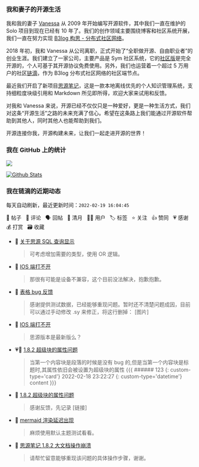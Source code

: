 ### 我和妻子的开源生活

我和我的妻子 [Vanessa](https://github.com/Vanessa219) 从 2009 年开始编写开源软件，其中我们一直在维护的 Solo 项目到现在已经有 10 年了。我们的创作领域主要围绕博客和社区系统开展，我们一直在努力实现 [B3log 构思 - 分布式社区网络](https://ld246.com/article/1546941897596)。

2018 年初，我和 Vanessa 从公司离职，正式开始了“全职做开源、自由职业者”的创业生涯。我们建立了一家公司，主要产品是 Sym 社区系统，它的[社区版](https://github.com/88250/symphony)是完全开源的，个人可基于其开源协议免费使用。另外，我们也运营着一个超过 5 万用户的社区[链滴](https://ld246.com)，作为 B3log 分布式社区网络的社区端节点。

最近我们开启了新项目[思源笔记](https://github.com/siyuan-note/siyuan)，这是一款本地离线优先的个人知识管理系统，支持细粒度块级引用和 Markdown 所见即所得，欢迎大家来试用和反馈。

对我和 Vanessa 来说，开源已经不仅仅只是一种爱好，更是一种生活方式，我们对这条“开源生活”之路的未来充满了信心。希望在这条路上我们能通过开源软件帮助到其他人，同时其他人也能帮助到我们。

开源连接你我，开源构建未来，让我们一起走进开源的世界！

### 我在 GitHub 上的统计

<a title="Hits" target="_blank" href="https://github.com/88250/88250"><img src="https://hits.b3log.org/88250/88250.svg"></a>

[![Github Stats](https://github-readme-stats.vercel.app/api?username=88250&theme=tokyonight&show_icons=true)](https://github.com/88250)

<!--events start -->

### 我在链滴的近期动态

每天自动刷新，最近更新时间：`2022-02-19 16:04:45`

📝 帖子 &nbsp; 💬 评论 &nbsp; 🗣 回帖 &nbsp; 🌙 清月 &nbsp; 👨‍💻 用户 &nbsp; 🏷️ 标签 &nbsp; ⭐️ 关注 &nbsp; 👍 赞同 &nbsp; 💗 感谢 &nbsp; 💰 打赏 &nbsp; 🗃 收藏

* 💬 [关于思源 SQL 查询显示](https://ld246.com/article/1645242610308/comment/1645243678529#comments)

  > 可考虑增加需要的类型，使用 OR 逻辑。
* 💬 [IOS 端打不开](https://ld246.com/article/1645232083514/comment/1645240330354#comments)

  > 那很有可能是设备不兼容，这个目前没法解决，抱歉抱歉。
* 💬 [表格 bug 反馈](https://ld246.com/article/1645106364288/comment/1645237366958#comments)

  > 感谢提供测试数据，已经能够重现问题。暂时还不清楚问题成因，目前可以通过手动修改 .sy 来修正，将这行删掉： [图片]
* 💬 [IOS 端打不开](https://ld246.com/article/1645232083514/comment/1645233603139#comments)

  > 思源版本是最新版么？
* 💗📝 [1.8.2 超级块的属性问题](https://ld246.com/article/1645198065414)

  > 当第一个内容块是段落的时候是没有 bug 的,但是当第一个内容块是标题时,其属性依旧会被设置为超级块的属性 {{{ ###### 123 {: custom-type='card'} 2022-02-18 23:22:27 {: custom-type='datetime'} content }}}
* 💬 [1.8.2 超级块的属性问题](https://ld246.com/article/1645198065414/comment/1645201185428#comments)

  > 感谢反馈，先记录 [链接]
* 💬 [mermaid 渲染延迟出现](https://ld246.com/article/1645199315785/comment/1645199649947#comments)

  > 麻烦使用默认主题测试看看。
* 💬 [思源笔记 1.8.2 大文档操作崩溃](https://ld246.com/article/1645191697282/comment/1645192674967#comments)

  > 请帮忙留意能够重现该问题的具体操作步骤，谢谢。


<!--events end -->
